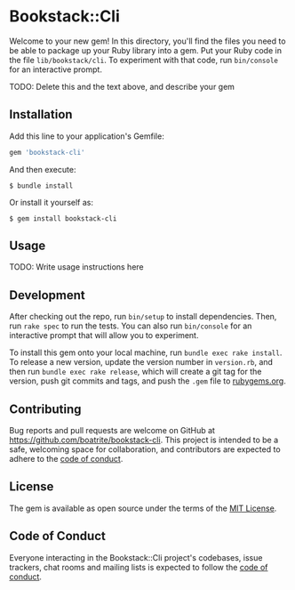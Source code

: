 # Bookstack::Cli

Welcome to your new gem! In this directory, you'll find the files you need to be able to package up your Ruby library into a gem. Put your Ruby code in the file `lib/bookstack/cli`. To experiment with that code, run `bin/console` for an interactive prompt.

TODO: Delete this and the text above, and describe your gem

## Installation

Add this line to your application's Gemfile:

```ruby
gem 'bookstack-cli'
```

And then execute:

    $ bundle install

Or install it yourself as:

    $ gem install bookstack-cli

## Usage

TODO: Write usage instructions here

## Development

After checking out the repo, run `bin/setup` to install dependencies. Then, run `rake spec` to run the tests. You can also run `bin/console` for an interactive prompt that will allow you to experiment.

To install this gem onto your local machine, run `bundle exec rake install`. To release a new version, update the version number in `version.rb`, and then run `bundle exec rake release`, which will create a git tag for the version, push git commits and tags, and push the `.gem` file to [rubygems.org](https://rubygems.org).

## Contributing

Bug reports and pull requests are welcome on GitHub at https://github.com/boatrite/bookstack-cli. This project is intended to be a safe, welcoming space for collaboration, and contributors are expected to adhere to the [code of conduct](https://github.com/boatrite/bookstack-cli/blob/master/CODE_OF_CONDUCT.md).


## License

The gem is available as open source under the terms of the [MIT License](https://opensource.org/licenses/MIT).

## Code of Conduct

Everyone interacting in the Bookstack::Cli project's codebases, issue trackers, chat rooms and mailing lists is expected to follow the [code of conduct](https://github.com/boatrite/bookstack-cli/blob/master/CODE_OF_CONDUCT.md).
